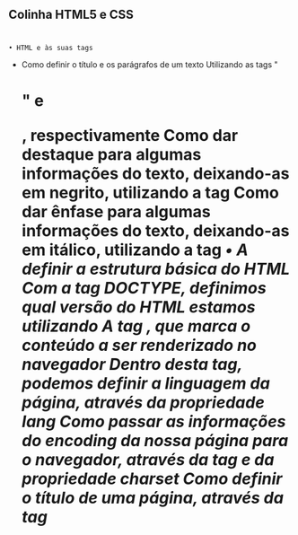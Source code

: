## Colinha HTML5 e CSS

#

    • HTML e às suas tags

- Como definir o título e os parágrafos de um texto
  Utilizando as tags "<h1>" e <p>, respectivamente
  Como dar destaque para algumas informações do texto, deixando-as em negrito, utilizando a tag <strong>
  Como dar ênfase para algumas informações do texto, deixando-as em itálico, utilizando a tag <em>
  • A definir a estrutura básica do HTML
  Com a tag DOCTYPE, definimos qual versão do HTML estamos utilizando
  A tag <html>, que marca o conteúdo a ser renderizado no navegador
  Dentro desta tag, podemos definir a linguagem da página, através da propriedade lang
  Como passar as informações do encoding da nossa página para o navegador, através da tag <meta> e da propriedade charset
  Como definir o título de uma página, através da tag <title>
  Como separar as informações que estão sendo passadas para o navegador, utilizando a tag <head>
  Como separar o conteúdo da página, utilizando a tag <body>

       • A mexer na apresentação dos textos

  No alinhamento deles (text-align)
  No tamanho da fonte (font-size)
  Na cor de fundo (background)
  Na cor do texto (color)
  CSS inline
  Na linha onde temos a nossa tag, adicionamos a propriedade do CSS
  A tag <style>
  Dentro da tag, podemos colocar marcações de CSS referentes aos elementos que temos no nosso HTML
  A apresentação do CSS com um arquivo externo
  Como funciona o estilo em cascata do CSS
  Como importar um arquivo externo de CSS dentro da nossa página HTML
  Como representar cores no CSS
  Através do nome da cor
  Através do seu hexadecimal
  Através do seu RGB
  Nesta aula, começamos a mexer na apresentação dos textos, no alinhamento deles e no tamanho da fonte. Na próxima, vamos ver como fazer isso em grandes quantidades de texto e de forma muito mais organizada. Te espero lá.

       • Estilizando Imagens

Nesta aula, aprendemos:

Como reestruturar o nosso código, removendo os CSS inline e colocando-os no arquivo CSS externo
Como criar um identificador para marcar especificamente um elemento
Como fazer referência a esse identificador no CSS
Como adicionar uma imagem à nossa página
Como ajustar a altura do elemento, através da propriedade height
Como ajustar a largura do elemento, através da propriedade width
Como ajustar o espaçamento interno do elemento, através da propriedade padding
Como ajustar o espaçamento externo do elemento, através da propriedade margin
Como se comporta um time de front-end hoje em dia

Nesta aula, aprendemos:

A trabalhar com listas não-ordenadas e listas ordenadas
Para cada um dos itens da lista, utilizamos a tag <li>
O conceito das classes no CSS
Elas servem para marcar itens, só que são repetíveis
Como referenciar uma classe no CSS
Divisões de conteúdo, utilizando a tag <div>
Os comportamentos inline e block

Nesta aula, aprendemos:

O conceito de cabeçalho da página e como criá-lo
Que o cabeçalho da página deve ter mais destaque
Que não é recomendado criar estilos usando tags
O ideal é usarmos classes para tudo

Algumas pseudo-classes CSS
hover, quando o usuário passa o cursor sobre o elemento
active, quando um elemento está sendo ativado pelo usuário
A mudar a cor do texto e/ou da borda de um elemento, quando o usuário passar o cursor sobre o mesmo
A mudar a cor da borda de um elemento, quando o mesmo estiver sendo ativado pelo usuário
